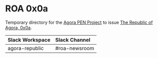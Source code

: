 # ROA 0x0a
Temporary directory for the [Agora PEN Project](https://github.com/agorahub/AIPs/projects/1) to issue [The Republic of Agora, 0x0a](https://github.com/agorahub/pen0/releases/tag/0x0a).

| Slack Workspace | Slack Channel |
| :-------------- | :------------ |
| agora-republic  | #roa-newsroom |
